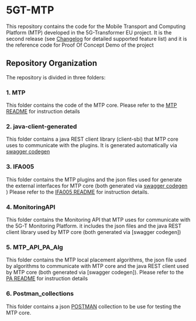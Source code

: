 # 5GT-MTP
This repository contains the code for the Mobile Transport and Computing Platform (MTP) developed in the 5G-Transformer EU project.
It is the second release (see [Changelog](CHANGELOG.md) for detailed supported feature list) and it is the reference code for Proof Of Concept Demo of the project 
## Repository Organization
The repository is divided in three folders:

### 1. MTP 
This folder contains the code of the MTP core. Please refer to the [MTP README](mtp/README.md) for instruction details

### 2. java-client-generated
This folder contains a java REST client library (client-sbi) that MTP core uses to communicate with the plugins. It is generated automatically via [swagger codegen](https://editor.swagger.io/) 

### 3. IFA005
This folder contains the MTP plugins and the json files used for generate the external interfaces for MTP core (both generated via [swagger codegen](https://editor.swagger.io/) ) Please refer to the [IFA005 README](IFA005/README.md) for instruction details.

### 4. MonitoringAPI
This folder contains the Monitoring API that MTP uses for communicate with the 5G-T Monitoring Platform. it includes the json files and the java REST client library used by MTP core (both generated via  [swagger codegen])

### 5. MTP_API_PA_Alg
This folder contains the MTP local placement algorithms, the json file used by algorithms to communicate with MTP core and the java REST client used by MTP core (both generated via [swagger codegen]). Please refer to the [PA README](MTP_API_PA_Alg/README.md) for instruction details

### 6. Postman_collections
This folder contains a json [POSTMAN]() collection to be use for testing the MTP core.
